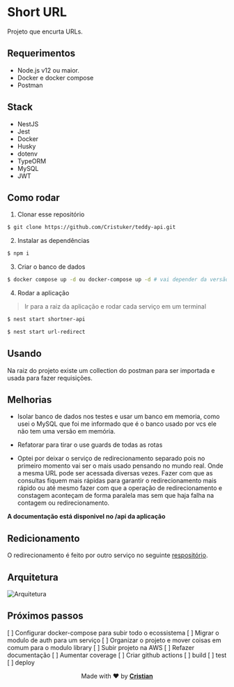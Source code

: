 # Short URL

Projeto que encurta URLs.


## Requerimentos

* Node.js v12 ou maior.
* Docker e docker compose
* Postman

## Stack

* NestJS
* Jest
* Docker
* Husky
* dotenv
* TypeORM
* MySQL
* JWT


## Como rodar

1. Clonar esse repositório

```bash
$ git clone https://github.com/Cristuker/teddy-api.git
```
2. Instalar as dependências

```bash
$ npm i
```
3. Criar o banco de dados

```bash
$ docker compose up -d ou docker-compose up -d # vai depender da versão instalada
```
4. Rodar a aplicação

> Ir para a raiz da aplicação e rodar cada serviço em um terminal

```bash
$ nest start shortner-api
```
```bash
$ nest start url-redirect
```

## Usando

Na raiz do projeto existe um collection do postman para ser importada e usada para fazer requisições.

## Melhorias

* Isolar banco de dados nos testes e usar um banco em memoria, como usei o MySQL que foi me informado que é o banco usado por vcs ele não tem uma versão em memória.

* Refatorar para tirar o use guards de todas as rotas
* Optei por deixar o serviço de redirecionamento separado pois no primeiro momento vai ser o mais usado pensando no mundo real. Onde a mesma URL pode ser acessada diversas vezes. Fazer com que as consultas fiquem mais rápidas para garantir o redirecionamento mais rápido ou até mesmo fazer com que a operação de redirecionamento e constagem aconteçam de forma paralela mas sem que haja falha na contagem ou redirecionamento.

**A documentação está disponivel no /api da aplicação**

## Redicionamento

O redirecionamento é feito por outro serviço no seguinte [respositório](https://github.com/Cristuker/url-redirect).

## Arquitetura

![Arquitetura](https://raw.githubusercontent.com/Cristuker/teddy-api/main/docs/url-api.png)

## Próximos passos

[ ] Configurar docker-compose para subir todo o ecossistema
[ ] Migrar o modulo de auth para um serviço
[ ] Organizar o projeto e mover coisas em comum para o modulo library
[ ] Subir projeto na AWS
[ ] Refazer documentação
[ ] Aumentar coverage
[ ] Criar github actions
    [ ] build
    [ ] test
    [ ] deploy
<p align="center">Made with ❤️ by <strong><a href="cristiansilva.dev" target="blank" >Cristian</></p></strong>
